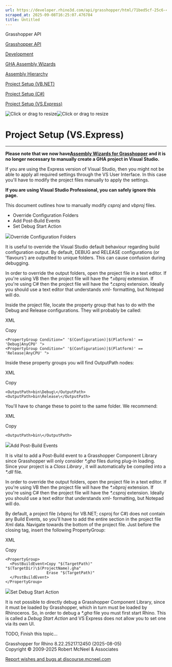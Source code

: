 ```yaml
---
url: https://developer.rhino3d.com/api/grasshopper/html/71bed5cf-25c6-4d89-b50a-cff22efbda62.htm#ManualDebugStartAction
scraped_at: 2025-09-08T16:25:07.476784
title: Untitled
---
```


Grasshopper API

[Grasshopper API](../html/723c01da-9986-4db2-8f53-6f3a7494df75.htm
"Grasshopper API")

[Development](../html/8b9acc0a-5165-4427-aea5-1873faffb4ff.htm "Development")

[GHA Assembly Wizards](../html/d5ac95cc-3592-49a7-9162-d1bd981fb6c5.htm "GHA
Assembly Wizards")

[Assembly Hierarchy](../html/bc188193-19ff-4ae5-a3ed-2e78c34a306e.htm
"Assembly Hierarchy")

[Project Setup (VB.NET)](../html/99f64b89-5975-4ebe-adc6-24da038e915f.htm
"Project Setup \(VB.NET\)")

[Project Setup (C#)](../html/f00ac74b-492c-44fe-8da3-b28265dc820f.htm "Project
Setup \(C#\)")

[Project Setup (VS.Express)](../html/71bed5cf-25c6-4d89-b50a-cff22efbda62.htm
"Project Setup \(VS.Express\)")

![Click or drag to resize](../icons/TocOpen.gif)![Click or drag to
resize](../icons/TocClose.gif)

# Project Setup (VS.Express)  
  
---  
  
**Please note that we now have[Assembly Wizards for
Grasshopper](d5ac95cc-3592-49a7-9162-d1bd981fb6c5.htm) and it is no longer
necessary to manually create a GHA project in Visual Studio.**

If you are using the Express version of Visual Studio, then you might not be
able to apply all required settings through the VS User Interface. In this
case you'll have to modify the project files manually to apply the settings.

**If you are using Visual Studio Professional, you can safely ignore this
page.**

This document outlines how to manually modify _csproj_ and _vbproj_ files.

  * Override Configuration Folders
  * Add Post-Build Events
  * Set Debug Start Action

![](../icons/SectionExpanded.png)Override Configuration Folders

It is useful to override the Visual Studio default behaviour regarding build
configuration output. By default, DEBUG and RELEASE configurations (or
'flavours') are outputted to unique folders. This can cause confusion during
debugging.

In order to override the output folders, open the project file in a text
editor. If you're using VB then the project file will have the _*.vbproj_
extension. If you're using C# then the project file will have the _*.csproj_
extension. Ideally you should use a text editor that understands xml-
formatting, but Notepad will do.

Inside the project file, locate the property group that has to do with the
Debug and Release configurations. They will probably be called:

XML

Copy

    
    
    <PropertyGroup Condition=" '$(Configuration)|$(Platform)' == 'Debug|AnyCPU' ">
    <PropertyGroup Condition=" '$(Configuration)|$(Platform)' == 'Release|AnyCPU' ">

Inside these property groups you will find OutputPath nodes:

XML

Copy

    
    
    <OutputPath>bin\Debug\</OutputPath>
    <OutputPath>bin\Release\</OutputPath>

You'll have to change these to point to the same folder. We recommend:

XML

Copy

    
    
    <OutputPath>bin\</OutputPath>

![](../icons/SectionExpanded.png)Add Post-Build Events

It is vital to add a Post-Build event to a Grasshopper Component Library since
Grasshopper will only consider _*.gha_ files during plug-in loading. Since
your project is a _Class Library_ , it will automatically be compiled into a
_*.dll_ file.

In order to override the output folders, open the project file in a text
editor. If you're using VB then the project file will have the _*.vbproj_
extension. If you're using C# then the project file will have the _*.csproj_
extension. Ideally you should use a text editor that understands xml-
formatting, but Notepad will do.

By default, a project file (vbproj for VB.NET; csproj for C#) does not contain
any Build Events, so you'll have to add the entire section in the project file
Xml data. Navigate towards the bottom of the project file. Just before the
closing </Project> tag, insert the following PropertyGroup:

XML

Copy

    
    
    <PropertyGroup>
      <PostBuildEvent>Copy "$(TargetPath)" "$(TargetDir)\$(ProjectName).gha"
                      Erase "$(TargetPath)"
      </PostBuildEvent>
    </PropertyGroup>

![](../icons/SectionExpanded.png)Set Debug Start Action

It is not possible to directly debug a Grasshopper Component Library, since it
must be loaded by Grasshopper, which in turn must be loaded by Rhinoceros. So,
in order to debug a _*.gha_ file you must first start Rhino. This is called a
_Debug Start Action_ and VS Express does not allow you to set one via its own
UI.

TODO, Finish this topic...

Grasshopper for Rhino 8.22.25217.12450 (2025-08-05)  
Copyright © 2009-2025 Robert McNeel & Associates

[Report wishes and bugs at
discourse.mcneel.com](https://discourse.mcneel.com/c/grasshopper)

